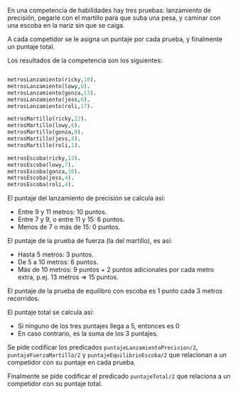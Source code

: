 En una competencia de habilidades hay tres pruebas: lanzamiento de precisión, pegarle con el martillo para que
suba una pesa, y caminar con una escoba en la nariz sin que se caiga.

A cada competidor se le asigna un puntaje por cada prueba, y finalmente un puntaje total.

Los resultados de la competencia son los siguientes:

```prolog

metrosLanzamiento(ricky,10).
metrosLanzamiento(lowy,8).
metrosLanzamiento(gonza,13).
metrosLanzamiento(jess,6).
metrosLanzamiento(roli,17).

metrosMartillo(ricky,12).
metrosMartillo(lowy,6).
metrosMartillo(gonza,9).
metrosMartillo(jess,4).
metrosMartillo(roli,1).

metrosEscoba(ricky,13).
metrosEscoba(lowy,7).
metrosEscoba(gonza,10).
metrosEscoba(jess,4).
metrosEscoba(roli,4).
```

El puntaje del lanzamiento de precisión se calcula así:

* Entre 9 y 11 metros: 10 puntos.
* Entre 7 y 9, o entre 11 y 15: 6 puntos.
* Menos de 7 o más de 15: 0 puntos.

El puntaje de la prueba de fuerza (la del martillo), es así:

* Hasta 5 metros: 3 puntos.
* De 5 a 10 metros: 6 puntos.
* Más de 10 metros: 9 puntos + 2 puntos adicionales por cada metro extra, p.ej. 13 metros => 15 puntos.

El puntaje de la prueba de equilibro con escoba es 1 punto cada 3 metros recorridos.

El puntaje total se calcula así:

* Si ninguno de los tres puntajes llega a 5, entonces es 0
* En caso contrario, es la suma de los 3 puntajes.

Se pide codificar los predicados `puntajeLanzamientoPrecision/2`, `puntajeFuerzaMartillo/2` y `puntajeEquilibrioEscoba/2` que relacionan a un competidor con su puntaje en cada prueba.

Finalmente se pide codificar el predicado `puntajeTotal/2` que relaciona a un competidor con su puntaje total.


